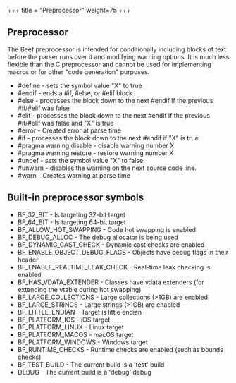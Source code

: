 +++
title = "Preprocessor"
weight=75
+++

## Preprocessor
The Beef preprocessor is intended for conditionally including blocks of text before the parser runs over it and modifying warning options. It is much less flexible than the C preprocessor and cannot be used for implementing macros or for other "code generation" purposes.

* #define <X> - sets the symbol value "X" to true 
* #endif - ends a #if, #else, or #elif block
* #else - processes the block down to the next #endif if the previous #if/#elif was false 
* #elif <X> - processes the block down to the next #endif if the previous #if/#elif was false and "X" is true
* #error <Message> - Created error at parse time
* #if <X> - processes the block down to the next #endif if "X" is true
* #pragma warning disable <X> - disable warning number X
* #pragma warning restore <X> - restore warning number X
* #undef <X> - sets the symbol value "X" to false
* #unwarn - disables the warning on the next source code line.
* #warn <Message> - Creates warning at parse time

## Built-in preprocessor symbols

* BF_32_BIT - Is targeting 32-bit target
* BF_64_BIT - Is targeting 64-bit target
* BF_ALLOW_HOT_SWAPPING - Code hot swapping is enabled
* BF_DEBUG_ALLOC - The debug allocator is being used
* BF_DYNAMIC_CAST_CHECK - Dynamic cast checks are enabled
* BF_ENABLE_OBJECT_DEBUG_FLAGS - Objects have debug flags in their header
* BF_ENABLE_REALTIME_LEAK_CHECK - Real-time leak checking is enabled
* BF_HAS_VDATA_EXTENDER - Classes have vdata extenders (for extending the vtable during hot swapping)
* BF_LARGE_COLLECTIONS - Large collections (>1GB) are enabled
* BF_LARGE_STRINGS - Large strings (>1GB) are enabled
* BF_LITTLE_ENDIAN - Target is little endian
* BF_PLATFORM_IOS - iOS target
* BF_PLATFORM_LINUX - Linux target
* BF_PLATFORM_MACOS - macOS target
* BF_PLATFORM_WINDOWS - Windows target
* BF_RUNTIME_CHECKS - Runtime checks are enabled (such as bounds checks)
* BF_TEST_BUILD - The current build is a 'test' build
* DEBUG - The current build is a 'debug' debug